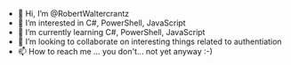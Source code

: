 - 👋 Hi, I’m @RobertWaltercrantz
- 👀 I’m interested in C#, PowerShell, JavaScript
- 🌱 I’m currently learning C#, PowerShell, JavaScript
- 💞️ I’m looking to collaborate on interesting things related to authentiation
- 📫 How to reach me ... you don't... not yet anyway :-)

<!---
RobertWaltercrantz/RobertWaltercrantz is a ✨ special ✨ repository because its `README.md` (this file) appears on your GitHub profile.
You can click the Preview link to take a look at your changes.
--->
